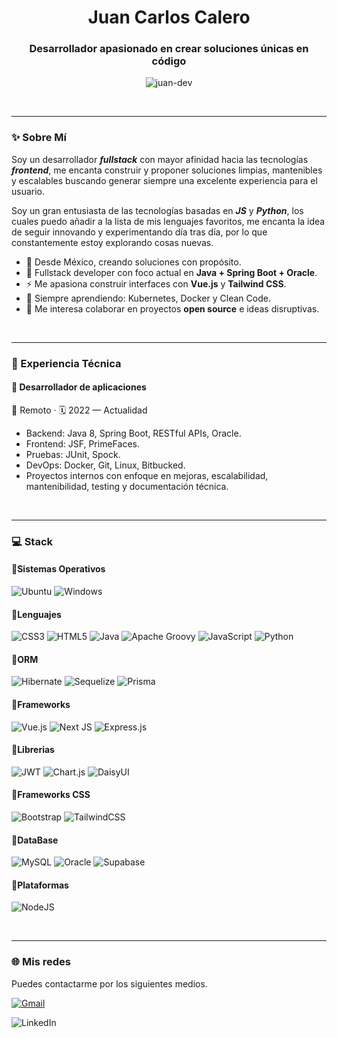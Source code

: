 <h1 align="center">Juan Carlos Calero</h1>
<h3 align="center">Desarrollador apasionado en crear soluciones únicas en código</h3>
<p align="center">
  <img src="https://komarev.com/ghpvc/?username=juan-dev&label=Profile%20views&color=0e75b6&style=flat" alt="juan-dev" />
</p>

&nbsp;

---

### ✨ Sobre Mí
Soy un desarrollador ***fullstack*** con mayor afinidad hacia las tecnologías ***frontend***, me encanta construir y proponer soluciones limpias, mantenibles y escalables buscando generar siempre una excelente experiencia para el usuario.

Soy un gran entusiasta de  las tecnologías basadas en ***JS*** y ***Python***, los cuales puedo añadir a la lista de mis lenguajes favoritos, me encanta la idea de seguir innovando y experimentando día tras día, por lo que constantemente estoy explorando cosas nuevas.

- 📍 Desde México, creando soluciones con propósito.
- 🎯 Fullstack developer con foco actual en **Java + Spring Boot + Oracle**.
- ⚡ Me apasiona construir interfaces con **Vue.js** y **Tailwind CSS**.
- 🧠 Siempre aprendiendo: Kubernetes, Docker y Clean Code.
- 🤝 Me interesa colaborar en proyectos **open source** e ideas disruptivas.

&nbsp;

---

### 🚀️ Experiencia Técnica
#### 🔹 Desarrollador de aplicaciones
📍 Remoto · 🗓️ 2022 — Actualidad

- Backend: Java 8, Spring Boot, RESTful APIs, Oracle.
- Frontend: JSF, PrimeFaces.
- Pruebas: JUnit, Spock.
- DevOps: Docker, Git, Linux, Bitbucked.
- Proyectos internos con enfoque en mejoras, escalabilidad, mantenibilidad, testing y documentación técnica.

&nbsp;

---

### 💻️ Stack
#### 🔹Sistemas Operativos
![Ubuntu](https://img.shields.io/badge/Ubuntu-E95420?style=for-the-badge&logo=ubuntu&logoColor=white)
![Windows](https://img.shields.io/badge/Windows-0078D6?style=for-the-badge&logo=windows&logoColor=white)

#### 🔹Lenguajes
![CSS3](https://img.shields.io/badge/css3-%231572B6.svg?style=for-the-badge&logo=css3&logoColor=white)
![HTML5](https://img.shields.io/badge/html5-%23E34F26.svg?style=for-the-badge&logo=html5&logoColor=white)
![Java](https://img.shields.io/badge/java-%23ED8B00.svg?style=for-the-badge&logo=openjdk&logoColor=white)
![Apache Groovy](https://img.shields.io/badge/Apache%20Groovy-4298B8.svg?style=for-the-badge&logo=Apache+Groovy&logoColor=white)
![JavaScript](https://img.shields.io/badge/javascript-%23323330.svg?style=for-the-badge&logo=javascript&logoColor=%23F7DF1E)
![Python](https://img.shields.io/badge/python-3670A0?style=for-the-badge&logo=python&logoColor=ffdd54)

#### 🔹ORM
![Hibernate](https://img.shields.io/badge/Hibernate-59666C?style=for-the-badge&logo=Hibernate&logoColor=white)
![Sequelize](https://img.shields.io/badge/Sequelize-52B0E7?style=for-the-badge&logo=Sequelize&logoColor=white)
![Prisma](https://img.shields.io/badge/Prisma-3982CE?style=for-the-badge&logo=Prisma&logoColor=white)

#### 🔹Frameworks
![Vue.js](https://img.shields.io/badge/vuejs-%2335495e.svg?style=for-the-badge&logo=vuedotjs&logoColor=%234FC08D)
![Next JS](https://img.shields.io/badge/Next-black?style=for-the-badge&logo=next.js&logoColor=white)
![Express.js](https://img.shields.io/badge/express.js-%23404d59.svg?style=for-the-badge&logo=express&logoColor=%2361DAFB)

#### 🔹Librerias
![JWT](https://img.shields.io/badge/JWT-black?style=for-the-badge&logo=JSON%20web%20tokens)
![Chart.js](https://img.shields.io/badge/chart.js-F5788D.svg?style=for-the-badge&logo=chart.js&logoColor=white)
![DaisyUI](https://img.shields.io/badge/daisyui-5A0EF8?style=for-the-badge&logo=daisyui&logoColor=white)

#### 🔹Frameworks CSS
![Bootstrap](https://img.shields.io/badge/bootstrap-%238511FA.svg?style=for-the-badge&logo=bootstrap&logoColor=white)
![TailwindCSS](https://img.shields.io/badge/tailwindcss-%2338B2AC.svg?style=for-the-badge&logo=tailwind-css&logoColor=white)

#### 🔹DataBase
![MySQL](https://img.shields.io/badge/mysql-4479A1.svg?style=for-the-badge&logo=mysql&logoColor=white)
![Oracle](https://img.shields.io/badge/Oracle-F80000?style=for-the-badge&logo=oracle&logoColor=white)
![Supabase](https://img.shields.io/badge/Supabase-3ECF8E?style=for-the-badge&logo=supabase&logoColor=white)

#### 🔹Plataformas
![NodeJS](https://img.shields.io/badge/node.js-6DA55F?style=for-the-badge&logo=node.js&logoColor=white)

&nbsp;

---

### 🌐️ Mis redes
Puedes contactarme por los siguientes medios.

[![Gmail](https://img.shields.io/badge/Gmail-D14836?style=for-the-badge&logo=gmail&logoColor=white)](mailto:juancalero942@gmail.com)

![LinkedIn](https://img.shields.io/badge/linkedin-%230077B5.svg?style=for-the-badge&logo=linkedin&logoColor=white)
